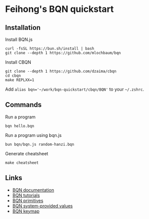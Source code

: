 # Feihong's BQN quickstart

## Installation

Install BQN.js

    curl -fsSL https://bun.sh/install | bash
    git clone --depth 1 https://github.com/mlochbaum/bqn

Install CBQN

    git clone --depth 1 https://github.com/dzaima/cbqn
    cd cbqn
    make REPLXX=1

Add `alias bqn='~/work/bqn-quickstart/cbqn/BQN'` to your `~/.zshrc`.

## Commands

Run a program

    bqn hello.bqn

Run a program using bqn.js

    bun bqn/bqn.js random-hanzi.bqn

Generate cheatsheet

    make cheatsheet

## Links

- [BQN documentation](https://mlochbaum.github.io/BQN/doc/index.html)
- [BQN tutorials](https://mlochbaum.github.io/BQN/tutorial/index.html)
- [BQN primitives](https://mlochbaum.github.io/BQN/doc/primitive.html)
- [BQN system-provided values](https://mlochbaum.github.io/BQN/spec/system.html)
- [BQN keymap](https://mlochbaum.github.io/BQN/keymap.html)
